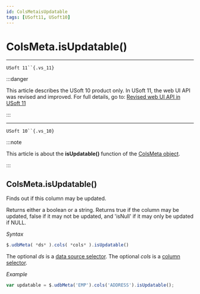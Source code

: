 ```yaml
---
id: ColsMetaisUpdatable
tags: [USoft11, USoft10]
---
```

# ColsMeta.isUpdatable()



----

`USoft 11``{.vs_11}`


:::danger

This article describes the USoft 10 product only.
In USoft 11, the web UI API was revised and improved. For full details, go to:
[Revised web UI API in USoft 11](/Web_and_app_UIs/UDB_udb/Revised_web_UI_API_in_USoft_11.md)

:::

----

`USoft 10``{.vs_10}`


:::note

This article is about the **isUpdatable()** function of the [ColsMeta object](/Web_and_app_UIs/UDB_ColsMeta).

:::

## **ColsMeta.isUpdatable()**

Finds out if this column may be updated.

Returns either a boolean or a string. Returns true if the column may be updated, false if it may not be updated, and 'isNull' if it may only be updated if NULL.

*Syntax*

```js
$.udbMeta( *ds* ).cols( *cols* ).isUpdatable()
```

The optional *ds* is a [data source selector](/Web_and_app_UIs/UDB_DataSourceMetaContainer/UDB_DataSourceMetaContainer_object.md). The optional *cols* is a [column selector](/Web_and_app_UIs/UDB_ColsMeta/UDB_ColsMeta_object.md).

*Example*

```js
var updatable = $.udbMeta('EMP').cols('ADDRESS').isUpdatable();
```

 